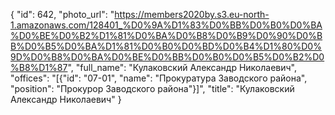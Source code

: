 {
    "id": 642,
    "photo_url": "https://members2020by.s3.eu-north-1.amazonaws.com/128401_%D0%9A%D1%83%D0%BB%D0%B0%D0%BA%D0%BE%D0%B2%D1%81%D0%BA%D0%B8%D0%B9%D0%90%D0%BB%D0%B5%D0%BA%D1%81%D0%B0%D0%BD%D0%B4%D1%80%D0%9D%D0%B8%D0%BA%D0%BE%D0%BB%D0%B0%D0%B5%D0%B2%D0%B8%D1%87",
    "full_name": "Кулаковский Александр Николаевич",
    "offices": "[{\"id\": \"07-01\", \"name\": \"Прокуратура Заводского района\", \"position\": \"Прокурор Заводского района\"}]",
    "title": "Кулаковский Александр Николаевич"
}